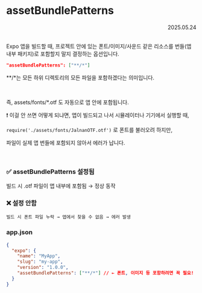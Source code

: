 # assetBundlePatterns

<div align="right">2025.05.24</div>

<br/>

Expo 앱을 빌드할 때, 프로젝트 안에 있는 폰트/이미지/사운드 같은 리소스를 번들(앱 내부 패키지)로 포함할지 말지 결정하는 옵션입니다.

``` json
"assetBundlePatterns": ["**/*"]
```
**/*는 모든 하위 디렉토리의 모든 파일을 포함하겠다는 의미입니다.

<br/>

즉, assets/fonts/*.otf 도 자동으로 앱 안에 포함됩니다.

❗ 이걸 안 쓰면 어떻게 되냐면,
앱이 빌드되고 나서 시뮬레이터나 기기에서 실행할 때,

`require('./assets/fonts/JalnanOTF.otf')` 로 폰트를 불러오려 하지만,

파일이 실제 앱 번들에 포함되지 않아서 에러가 납니다.

<br/>

### ✅ assetBundlePatterns 설정됨

빌드 시 .otf 파일이 앱 내부에 포함됨 → 정상 동작


### ❌ 설정 안함

	빌드 시 폰트 파일 누락 → 앱에서 찾을 수 없음 → 에러 발생


### app.json
```json
{
  "expo": {
    "name": "MyApp",
    "slug": "my-app",
    "version": "1.0.0",
    "assetBundlePatterns": ["**/*"] // ← 폰트, 이미지 등 포함하려면 꼭 필요!
  }
}
```
